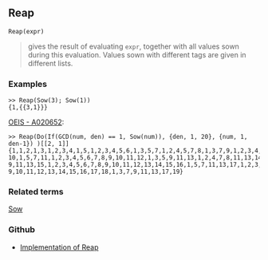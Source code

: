 ## Reap

```
Reap(expr)
```

> gives the result of evaluating `expr`, together with all values sown during this evaluation. Values sown with different tags are given in different lists.

### Examples

```
>> Reap(Sow(3); Sow(1))
{1,{{3,1}}}
```

[OEIS - A020652](https://oeis.org/A020652):

```
>> Reap(Do(If(GCD(num, den) == 1, Sow(num)), {den, 1, 20}, {num, 1, den-1}) )[[2, 1]] 
{1,1,2,1,3,1,2,3,4,1,5,1,2,3,4,5,6,1,3,5,7,1,2,4,5,7,8,1,3,7,9,1,2,3,4,5,6,7,8,9,
10,1,5,7,11,1,2,3,4,5,6,7,8,9,10,11,12,1,3,5,9,11,13,1,2,4,7,8,11,13,14,1,3,5,7, 
9,11,13,15,1,2,3,4,5,6,7,8,9,10,11,12,13,14,15,16,1,5,7,11,13,17,1,2,3,4,5,6,7,8,
9,10,11,12,13,14,15,16,17,18,1,3,7,9,11,13,17,19}
```

### Related terms
[Sow](Sow.md) 

### Github

* [Implementation of Reap](https://github.com/axkr/symja_android_library/blob/master/symja_android_library/matheclipse-core/src/main/java/org/matheclipse/core/builtin/Programming.java#L2285) 
